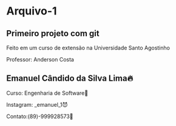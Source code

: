 # Arquivo-1
 Primeiro projeto com git
---
Feito em um curso de extensão na Universidade Santo Agostinho

Professor: Anderson Costa


Emanuel Cândido da Silva Lima🔥
------------
Curso: Engenharia de Software🚀

Instagram: _emanuel_1😈

Contato:(89)-999928573🤖